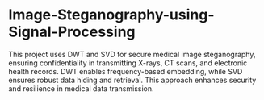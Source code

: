 # Image-Steganography-using-Signal-Processing
This project uses DWT and SVD for secure medical image steganography, ensuring confidentiality in transmitting X-rays, CT scans, and electronic health records. DWT enables frequency-based embedding, while SVD ensures robust data hiding and retrieval. This approach enhances security and resilience in medical data transmission.
